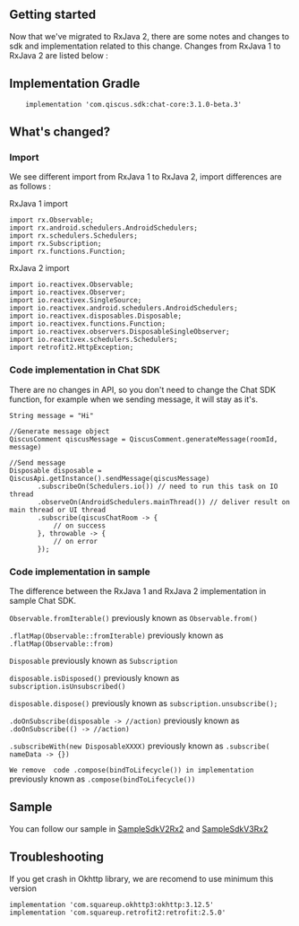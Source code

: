 ## Getting started
Now that we've migrated to RxJava 2, there are some notes and changes to sdk and implementation related to this change. Changes from RxJava 1 to RxJava 2 are listed below :


## Implementation Gradle

```
    implementation 'com.qiscus.sdk:chat-core:3.1.0-beta.3'
```

## What's changed?

### Import
We see different import from RxJava 1 to RxJava 2, import differences are as follows :

RxJava 1 import

```
import rx.Observable;
import rx.android.schedulers.AndroidSchedulers;
import rx.schedulers.Schedulers;
import rx.Subscription;
import rx.functions.Function;
```

RxJava 2 import

```
import io.reactivex.Observable;
import io.reactivex.Observer;
import io.reactivex.SingleSource;
import io.reactivex.android.schedulers.AndroidSchedulers;
import io.reactivex.disposables.Disposable;
import io.reactivex.functions.Function;
import io.reactivex.observers.DisposableSingleObserver;
import io.reactivex.schedulers.Schedulers;
import retrofit2.HttpException;
```

### Code implementation in Chat SDK
 There are no changes in API, so you don't need to change the Chat SDK function, for example when we sending message, it will stay as it's.
 ```
 String message = "Hi"

//Generate message object
QiscusComment qiscusMessage = QiscusComment.generateMessage(roomId, message)

//Send message
Disposable disposable = QiscusApi.getInstance().sendMessage(qiscusMessage)
        .subscribeOn(Schedulers.io()) // need to run this task on IO thread
        .observeOn(AndroidSchedulers.mainThread()) // deliver result on main thread or UI thread
        .subscribe(qiscusChatRoom -> {
            // on success
        }, throwable -> {
            // on error
        });
 ```

### Code implementation in sample
The difference between the RxJava 1 and RxJava 2 implementation in sample Chat SDK.

`Observable.fromIterable()` previously known as `Observable.from()`

`.flatMap(Observable::fromIterable)` previously known as `.flatMap(Observable::from)`

`Disposable` previously known as `Subscription`

`disposable.isDisposed()` previously known as `subscription.isUnsubscribed()`

`disposable.dispose()` previously known as `subscription.unsubscribe();`

`.doOnSubscribe(disposable -> //action)` previously known as ` .doOnSubscribe(() -> //action)`

`.subscribeWith(new DisposableXXXX)` previously known as `.subscribe( nameData -> {})`

`We remove  code .compose(bindToLifecycle()) in implementation` previously known as `.compose(bindToLifecycle())`

## Sample

You can follow our sample in [SampleSdkV2Rx2](https://github.com/qiscus/qiscus-chat-sdk-android-sample/tree/rx2) and [SampleSdkV3Rx2](https://github.com/qiscus/qiscus-chat-sdk-android-sample/tree/rx2-v3)

## Troubleshooting
If you get crash in Okhttp library, we are recomend to use minimum this version
```
implementation 'com.squareup.okhttp3:okhttp:3.12.5'
implementation 'com.squareup.retrofit2:retrofit:2.5.0'
```
